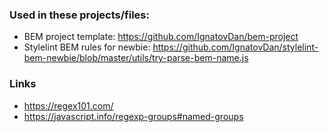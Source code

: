 ### Used in these projects/files:
- BEM project template: https://github.com/IgnatovDan/bem-project
- Stylelint BEM rules for newbie: https://github.com/IgnatovDan/stylelint-bem-newbie/blob/master/utils/try-parse-bem-name.js

### Links

- https://regex101.com/
- https://javascript.info/regexp-groups#named-groups
